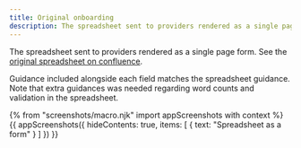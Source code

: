 ```yaml
---
title: Original onboarding
description: The spreadsheet sent to providers rendered as a single page form.
---
```

The spreadsheet sent to providers rendered as a single page form. See the [original spreadsheet on confluence](https://dfedigital.atlassian.net/wiki/spaces/BaT/pages/319258638/Spreadsheet+for+private+beta).

Guidance included alongside each field matches the spreadsheet guidance. Note that extra guidances was needed regarding word counts and validation in the spreadsheet.

{% from "screenshots/macro.njk" import appScreenshots with context %}
{{ appScreenshots({
  hideContents: true,
  items: [
    {
      text: "Spreadsheet as a form"
    }
  ]
}) }}
